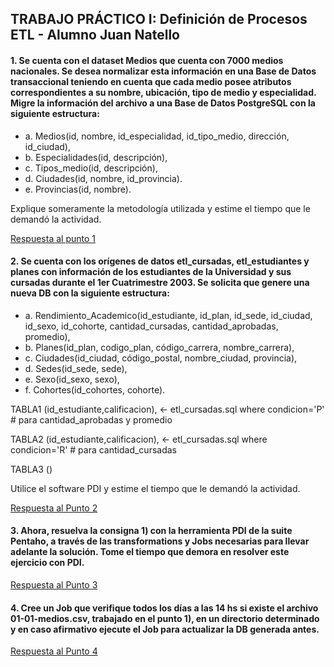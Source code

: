 ## TRABAJO PRÁCTICO I: Definición de Procesos ETL - Alumno Juan Natello

#### 1. Se cuenta con el dataset Medios que cuenta con 7000 medios nacionales. Se desea normalizar esta información en una Base de Datos transaccional teniendo en cuenta que cada medio posee atributos correspondientes a su nombre, ubicación, tipo de medio y especialidad. Migre la información del archivo a una Base de Datos PostgreSQL con la siguiente estructura:

+ a. Medios(id, nombre, id_especialidad, id_tipo_medio, dirección, id_ciudad),
+ b. Especialidades(id, descripción),
+ c. Tipos_medio(id, descripción),
+ d. Ciudades(id, nombre, id_provincia).
+ e. Provincias(id, nombre).

Explique someramente la metodología utilizada y estime el tiempo que le demandó la actividad.

[Respuesta al punto 1](punto-1/README.md)

#### 2. Se cuenta con los orígenes de datos etl_cursadas, etl_estudiantes y planes con información de los estudiantes de la Universidad y sus cursadas durante el 1er Cuatrimestre 2003. Se solicita que genere una nueva DB con la siguiente estructura:

+ a. Rendimiento_Academico(id_estudiante, id_plan, id_sede, id_ciudad, id_sexo, id_cohorte, cantidad_cursadas, cantidad_aprobadas, promedio),
+ b. Planes(id_plan, codigo_plan, código_carrera, nombre_carrera),
+ c. Ciudades(id_ciudad, código_postal, nombre_ciudad, provincia),
+ d. Sedes(id_sede, sede),
+ e. Sexo(id_sexo, sexo),
+ f. Cohortes(id_cohortes, cohorte).

TABLA1 (id_estudiante,calificacion), <- etl_cursadas.sql where condicion='P' # para cantidad_aprobadas y promedio

TABLA2 (id_estudiante,calificacion), <- etl_cursadas.sql where condicion='R' # para cantidad_cursadas

TABLA3 ()




Utilice el software PDI y estime el tiempo que le demandó la actividad.

[Respuesta al Punto 2](punto-2/README.md)

#### 3. Ahora, resuelva la consigna 1) con la herramienta PDI de la suite Pentaho, a través de las transformations y Jobs necesarias para llevar adelante la solución. Tome el tiempo que demora en resolver este ejercicio con PDI.

[Respuesta al Punto 3](punto-3/README.md)

#### 4. Cree un Job que verifique todos los días a las 14 hs si existe el archivo 01-01-medios.csv, trabajado en el punto 1), en un directorio determinado y en caso afirmativo ejecute el Job para actualizar la DB generada antes.

[Respuesta al Punto 4](punto-4/README.md)
